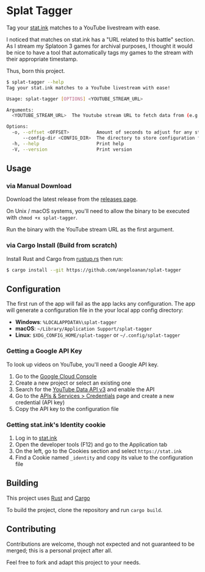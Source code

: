 # Splat Tagger

Tag your [stat.ink](https://stat.ink) matches to a YouTube livestream with ease.

I noticed that matches on stat.ink has a "URL related to this battle" section. As I stream my Splatoon 3 games for archival purposes, I thought it would be nice to have a tool that automatically tags my games to the stream with their appropriate timestamp.

Thus, born this project.

```sh
$ splat-tagger --help
Tag your stat.ink matches to a YouTube livestream with ease!

Usage: splat-tagger [OPTIONS] <YOUTUBE_STREAM_URL>

Arguments:
  <YOUTUBE_STREAM_URL>  The Youtube stream URL to fetch data from (e.g. `dQw4w9WgXcQ`)

Options:
  -o, --offset <OFFSET>          Amount of seconds to adjust for any stream delays [default: 0]
      --config-dir <CONFIG_DIR>  The directory to store configuration files
  -h, --help                     Print help
  -V, --version                  Print version
```

## Usage

### via Manual Download

Download the latest release from the [releases page](https://github.com/angeloanan/splat-tagger/releases).

On Unix / macOS systems, you'll need to allow the binary to be executed with `chmod +x splat-tagger`.

Run the binary with the YouTube stream URL as the first argument.

### via Cargo Install (Build from scratch)

Install Rust and Cargo from [rustup.rs](https://rustup.rs/) then run:

```sh
$ cargo install --git https://github.com/angeloanan/splat-tagger
```

## Configuration

The first run of the app will fail as the app lacks any configuration. The app will generate a configuration file in the your local app config directory:

-   **Windows**: `%LOCALAPPDATA%\splat-tagger`
-   **macOS**: `~/Library/Application Support/splat-tagger`
-   **Linux**: `$XDG_CONFIG_HOME/splat-tagger` or `~/.config/splat-tagger`

### Getting a Google API Key

To look up videos on YouTube, you'll need a Google API key.

1. Go to the [Google Cloud Console](https://console.cloud.google.com/)
2. Create a new project or select an existing one
3. Search for the [YouTube Data API v3](https://console.cloud.google.com/marketplace/product/google/youtube.googleapis.com) and enable the API
4. Go to the [APIs & Services > Credentials](https://console.cloud.google.com/apis/credentials) page and create a new credential (API key)
5. Copy the API key to the configuration file

### Getting stat.ink's Identity cookie

1. Log in to [stat.ink](https://stat.ink/)
2. Open the developer tools (F12) and go to the Application tab
3. On the left, go to the Cookies section and select `https://stat.ink`
4. Find a Cookie named `_identity` and copy its value to the configuration file

## Building

This project uses [Rust](https://rust-lang.org) and [Cargo](https://doc.rust-lang.org/cargo/)

To build the project, clone the repository and run `cargo build`.

## Contributing

Contributions are welcome, though not expected and not guaranteed to be merged; this is a personal project after all.

Feel free to fork and adapt this project to your needs.
